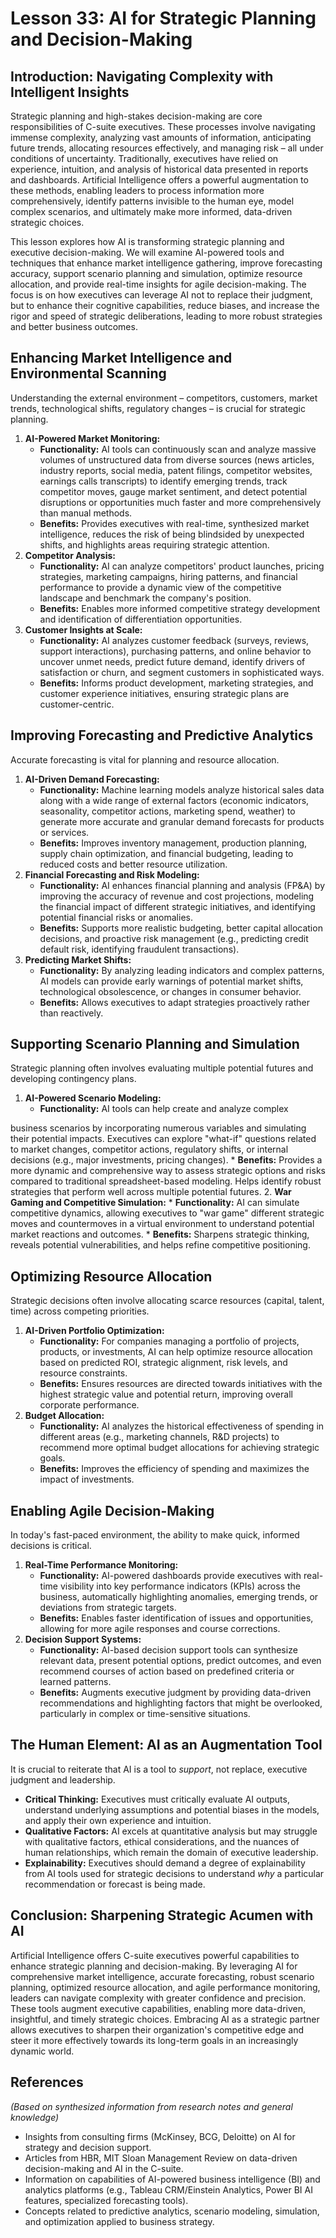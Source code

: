 # Lesson 33: AI for Strategic Planning and Decision-Making

## Introduction: Navigating Complexity with Intelligent Insights

Strategic planning and high-stakes decision-making are core responsibilities of C-suite executives. These processes involve navigating immense complexity, analyzing vast amounts of information, anticipating future trends, allocating resources effectively, and managing risk – all under conditions of uncertainty. Traditionally, executives have relied on experience, intuition, and analysis of historical data presented in reports and dashboards. Artificial Intelligence offers a powerful augmentation to these methods, enabling leaders to process information more comprehensively, identify patterns invisible to the human eye, model complex scenarios, and ultimately make more informed, data-driven strategic choices.

This lesson explores how AI is transforming strategic planning and executive decision-making. We will examine AI-powered tools and techniques that enhance market intelligence gathering, improve forecasting accuracy, support scenario planning and simulation, optimize resource allocation, and provide real-time insights for agile decision-making. The focus is on how executives can leverage AI not to replace their judgment, but to enhance their cognitive capabilities, reduce biases, and increase the rigor and speed of strategic deliberations, leading to more robust strategies and better business outcomes.

## Enhancing Market Intelligence and Environmental Scanning

Understanding the external environment – competitors, customers, market trends, technological shifts, regulatory changes – is crucial for strategic planning.

1.  **AI-Powered Market Monitoring:**
    *   **Functionality:** AI tools can continuously scan and analyze massive volumes of unstructured data from diverse sources (news articles, industry reports, social media, patent filings, competitor websites, earnings calls transcripts) to identify emerging trends, track competitor moves, gauge market sentiment, and detect potential disruptions or opportunities much faster and more comprehensively than manual methods.
    *   **Benefits:** Provides executives with real-time, synthesized market intelligence, reduces the risk of being blindsided by unexpected shifts, and highlights areas requiring strategic attention.
2.  **Competitor Analysis:**
    *   **Functionality:** AI can analyze competitors' product launches, pricing strategies, marketing campaigns, hiring patterns, and financial performance to provide a dynamic view of the competitive landscape and benchmark the company's position.
    *   **Benefits:** Enables more informed competitive strategy development and identification of differentiation opportunities.
3.  **Customer Insights at Scale:**
    *   **Functionality:** AI analyzes customer feedback (surveys, reviews, support interactions), purchasing patterns, and online behavior to uncover unmet needs, predict future demand, identify drivers of satisfaction or churn, and segment customers in sophisticated ways.
    *   **Benefits:** Informs product development, marketing strategies, and customer experience initiatives, ensuring strategic plans are customer-centric.

## Improving Forecasting and Predictive Analytics

Accurate forecasting is vital for planning and resource allocation.

1.  **AI-Driven Demand Forecasting:**
    *   **Functionality:** Machine learning models analyze historical sales data along with a wide range of external factors (economic indicators, seasonality, competitor actions, marketing spend, weather) to generate more accurate and granular demand forecasts for products or services.
    *   **Benefits:** Improves inventory management, production planning, supply chain optimization, and financial budgeting, leading to reduced costs and better resource utilization.
2.  **Financial Forecasting and Risk Modeling:**
    *   **Functionality:** AI enhances financial planning and analysis (FP&A) by improving the accuracy of revenue and cost projections, modeling the financial impact of different strategic initiatives, and identifying potential financial risks or anomalies.
    *   **Benefits:** Supports more realistic budgeting, better capital allocation decisions, and proactive risk management (e.g., predicting credit default risk, identifying fraudulent transactions).
3.  **Predicting Market Shifts:**
    *   **Functionality:** By analyzing leading indicators and complex patterns, AI models can provide early warnings of potential market shifts, technological obsolescence, or changes in consumer behavior.
    *   **Benefits:** Allows executives to adapt strategies proactively rather than reactively.

## Supporting Scenario Planning and Simulation

Strategic planning often involves evaluating multiple potential futures and developing contingency plans.

1.  **AI-Powered Scenario Modeling:**
    *   **Functionality:** AI tools can help create and analyze complex 

business scenarios by incorporating numerous variables and simulating their potential impacts. Executives can explore "what-if" questions related to market changes, competitor actions, regulatory shifts, or internal decisions (e.g., major investments, pricing changes).
    *   **Benefits:** Provides a more dynamic and comprehensive way to assess strategic options and risks compared to traditional spreadsheet-based modeling. Helps identify robust strategies that perform well across multiple potential futures.
2.  **War Gaming and Competitive Simulation:**
    *   **Functionality:** AI can simulate competitive dynamics, allowing executives to "war game" different strategic moves and countermoves in a virtual environment to understand potential market reactions and outcomes.
    *   **Benefits:** Sharpens strategic thinking, reveals potential vulnerabilities, and helps refine competitive positioning.

## Optimizing Resource Allocation

Strategic decisions often involve allocating scarce resources (capital, talent, time) across competing priorities.

1.  **AI-Driven Portfolio Optimization:**
    *   **Functionality:** For companies managing a portfolio of projects, products, or investments, AI can help optimize resource allocation based on predicted ROI, strategic alignment, risk levels, and resource constraints.
    *   **Benefits:** Ensures resources are directed towards initiatives with the highest strategic value and potential return, improving overall corporate performance.
2.  **Budget Allocation:**
    *   **Functionality:** AI analyzes the historical effectiveness of spending in different areas (e.g., marketing channels, R&D projects) to recommend more optimal budget allocations for achieving strategic goals.
    *   **Benefits:** Improves the efficiency of spending and maximizes the impact of investments.

## Enabling Agile Decision-Making

In today's fast-paced environment, the ability to make quick, informed decisions is critical.

1.  **Real-Time Performance Monitoring:**
    *   **Functionality:** AI-powered dashboards provide executives with real-time visibility into key performance indicators (KPIs) across the business, automatically highlighting anomalies, emerging trends, or deviations from strategic targets.
    *   **Benefits:** Enables faster identification of issues and opportunities, allowing for more agile responses and course corrections.
2.  **Decision Support Systems:**
    *   **Functionality:** AI-based decision support tools can synthesize relevant data, present potential options, predict outcomes, and even recommend courses of action based on predefined criteria or learned patterns.
    *   **Benefits:** Augments executive judgment by providing data-driven recommendations and highlighting factors that might be overlooked, particularly in complex or time-sensitive situations.

## The Human Element: AI as an Augmentation Tool

It is crucial to reiterate that AI is a tool to *support*, not replace, executive judgment and leadership.

*   **Critical Thinking:** Executives must critically evaluate AI outputs, understand underlying assumptions and potential biases in the models, and apply their own experience and intuition.
*   **Qualitative Factors:** AI excels at quantitative analysis but may struggle with qualitative factors, ethical considerations, and the nuances of human relationships, which remain the domain of executive leadership.
*   **Explainability:** Executives should demand a degree of explainability from AI tools used for strategic decisions to understand *why* a particular recommendation or forecast is being made.

## Conclusion: Sharpening Strategic Acumen with AI

Artificial Intelligence offers C-suite executives powerful capabilities to enhance strategic planning and decision-making. By leveraging AI for comprehensive market intelligence, accurate forecasting, robust scenario planning, optimized resource allocation, and agile performance monitoring, leaders can navigate complexity with greater confidence and precision. These tools augment executive capabilities, enabling more data-driven, insightful, and timely strategic choices. Embracing AI as a strategic partner allows executives to sharpen their organization's competitive edge and steer it more effectively towards its long-term goals in an increasingly dynamic world.

## References

*(Based on synthesized information from research notes and general knowledge)*

*   Insights from consulting firms (McKinsey, BCG, Deloitte) on AI for strategy and decision support.
*   Articles from HBR, MIT Sloan Management Review on data-driven decision-making and AI in the C-suite.
*   Information on capabilities of AI-powered business intelligence (BI) and analytics platforms (e.g., Tableau CRM/Einstein Analytics, Power BI AI features, specialized forecasting tools).
*   Concepts related to predictive analytics, scenario modeling, simulation, and optimization applied to business strategy.
